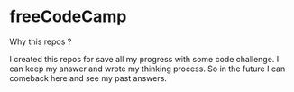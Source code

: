 # freeCodeCamp


Why this repos ?

I created this repos for save all my progress with some code challenge. I can keep my answer and wrote my thinking process. So in the future I can comeback here and see my past answers.
